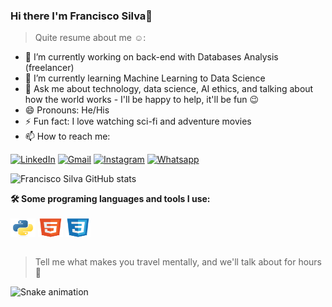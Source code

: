 ### Hi there I'm Francisco Silva👋

> Quite resume about me ☺️:

- 🔭 I’m currently working on back-end with Databases Analysis (freelancer)
- 🌱 I’m currently learning Machine Learning to Data Science
- 💬 Ask me about technology, data science, AI ethics, and talking about how the world works - I'll be happy to help, it'll be fun 😉
- 😄 Pronouns: He/His
- ⚡ Fun fact: I love watching sci-fi and adventure movies
- 📫 How to reach me: 

[![LinkedIn](https://img.shields.io/badge/LinkedIn-0077B5?style=for-the-badge&logo=linkedin&logoColor=white)](linkedin.com/in/francisco-silva-429823143)
[![Gmail](https://img.shields.io/badge/Gmail-D14836?style=for-the-badge&logo=gmail&logoColor=white)](franciscodelimasilva110@gmail.com)
[![Instagram](https://img.shields.io/badge/Instagram-E4405F?style=for-the-badge&logo=instagram&logoColor=white)](https://www.instagram.com/fran._ls/)
[![Whatsapp](	https://img.shields.io/badge/WhatsApp-25D366?style=for-the-badge&logo=whatsapp&logoColor=white)](+5511963571575)

![Francisco Silva GitHub stats](https://github-readme-stats.vercel.app/api?username=ninowwwup&show_icons=true&theme=dracula)
</div>

<summary><b>🛠️ Some programing languages and tools I use:</b></summary>

<div style="display: inline_block"><br>
  <img align="center" alt="Rafa-Python" height="30" width="40" src="https://raw.githubusercontent.com/devicons/devicon/master/icons/python/python-original.svg">
  <img align="center" alt="Rafa-HTML" height="30" width="40" src="https://raw.githubusercontent.com/devicons/devicon/master/icons/html5/html5-original.svg">
  <img align="center" alt="Rafa-CSS" height="30" width="40" src="https://raw.githubusercontent.com/devicons/devicon/master/icons/css3/css3-original.svg">
</div>
<br/>

> Tell me what makes you travel mentally, and we'll talk about for hours 🍃

![Snake animation](https://github.com/ninowwwup/ninowwwup/blob/output/github-contribution-grid-snake.svg)
